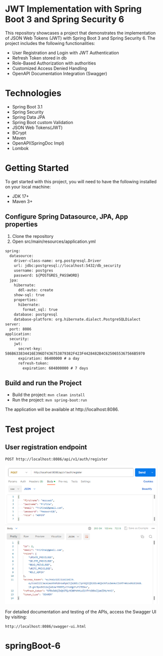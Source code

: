# JWT Implementation with Spring Boot 3 and Spring Security 6

This repository showcases a project that demonstrates the implementation of JSON Web Tokens (JWT) with Spring Boot 3 and Spring Security 6. The project includes the following functionalities:

- User Registration and Login with JWT Authentication
- Refresh Token stored in db
- Role-Based Authorization with authorities
- Customized Access Denied Handling
- OpenAPI Documentation Integration (Swagger)

# Technologies

- Spring Boot 3.1
- Spring Security
- Spring Data JPA
- Spring Boot custom Validation
- JSON Web Tokens(JWT)
- BCrypt
- Maven
- OpenAPI(SpringDoc Impl)
- Lombok

# Getting Started
To get started with this project, you will need to have the following installed on your local machine:
- JDK 17+
- Maven 3+
## Configure Spring Datasource, JPA, App properties
1. Clone the repository
2. Open src/main/resources/application.yml
```
spring:
  datasource:
    driver-class-name: org.postgresql.Driver
    url: jdbc:postgresql://localhost:5432/db_security
    username: postgres
    password: ${POSTGRES_PASSWORD}
  jpa:
    hibernate:
      ddl-auto: create
    show-sql: true
    properties:
      hibernate:
        format_sql: true
    database: postgresql
    database-platform: org.hibernate.dialect.PostgreSQLDialect
server:
  port: 8086
application:
  security:
    jwt:
      secret-key: 586B633834416E396D7436753879382F423F4428482B4C6250655367566B5970
      expiration: 86400000 # a day
      refresh-token:
        expiration: 604800000 # 7 days
```
## Build and run the Project
- Build the project: `mvn clean install`
- Run the project: `mvn spring-boot:run`

The application will be available at http://localhost:8086.

# Test project
## User registration endpoint

`POST http://localhost:8086/api/v1/auth/register`

![register](register.PNG)

For detailed documentation and testing of the APIs, access the Swagger UI by visiting:
```
http://localhost:8086/swagger-ui.html
```
# springBoot-6
